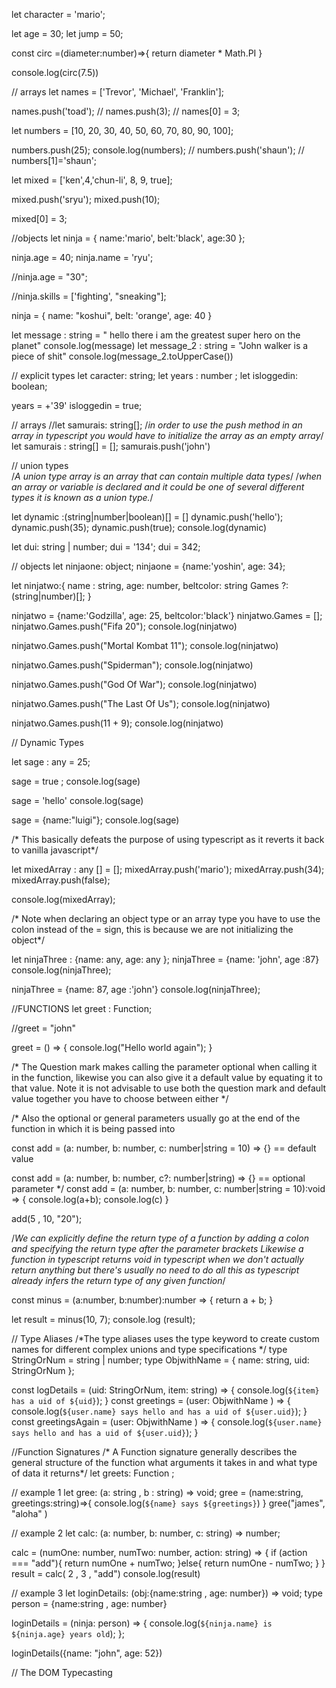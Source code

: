 let character = 'mario';

let age = 30;
let jump = 50;


const circ =(diameter:number)=>{
    return diameter * Math.PI
}

console.log(circ(7.5))

// arrays
let names = ['Trevor', 'Michael', 'Franklin'];

names.push('toad');
// names.push(3);
// names[0] = 3;


let numbers = [10, 20, 30, 40, 50, 60, 70, 80, 90, 100];

numbers.push(25);
console.log(numbers);
// numbers.push('shaun');
// numbers[1]='shaun';


let mixed = ['ken',4,'chun-li', 8, 9, true];

mixed.push('sryu');
mixed.push(10);

mixed[0] = 3;


//objects
let ninja = {
    name:'mario',
    belt:'black',
    age:30
};

ninja.age = 40;
ninja.name = 'ryu';

//ninja.age = "30";

//ninja.skills = ['fighting', "sneaking"];


ninja = {
    name: "koshui",
    belt: 'orange',
    age: 40
}

let message : string  = " hello  there i am the greatest super hero on the planet"
console.log(message)
let message_2 : string = "John walker is a piece of shit"
console.log(message_2.toUpperCase())




// explicit types
let caracter: string;
let years : number ;
let isloggedin: boolean;


years = +'39'
isloggedin = true;



// arrays 
//let samurais: string[];
/*in order to use the push method in an array in typescript you would 
have to initialize the array as an empty array*/
let samurais : string[] = [];
samurais.push('john')

// union types             
/*A union type array is an array that can contain multiple data types*/
/*when an array or variable is declared and it could be one of several different types it is known as a union type.*/


let dynamic :(string|number|boolean)[] = []
dynamic.push('hello');
dynamic.push(35);
dynamic.push(true);
console.log(dynamic)


let dui: string | number;
dui = '134';
dui = 342;


// objects
let ninjaone: object;
ninjaone = {name:'yoshin', age: 34};


let ninjatwo:{
    name : string,
    age: number,
    beltcolor: string
    Games ?:(string|number)[];
}

ninjatwo = {name:'Godzilla', age: 25, beltcolor:'black'}
ninjatwo.Games = [];
ninjatwo.Games.push("Fifa 20");
console.log(ninjatwo)


ninjatwo.Games.push("Mortal Kombat 11");
console.log(ninjatwo)

ninjatwo.Games.push("Spiderman");
console.log(ninjatwo)

ninjatwo.Games.push("God Of War");
console.log(ninjatwo)

ninjatwo.Games.push("The Last Of Us");
console.log(ninjatwo)

ninjatwo.Games.push(11 + 9);
console.log(ninjatwo)





// Dynamic Types 

let sage : any = 25;

sage = true ;
console.log(sage)

sage = 'hello'
console.log(sage)

sage = {name:"luigi"};
console.log(sage)

/* This basically defeats the purpose of using typescript as it reverts it back to vanilla javascript*/


let mixedArray : any [] = [];
mixedArray.push('mario');
mixedArray.push(34);
mixedArray.push(false);

console.log(mixedArray);

/* Note when declaring an object type or an array type you have to use the colon instead of the = sign, this is because we are not initializing the object*/


let ninjaThree : {name: any, age: any };
ninjaThree = {name: 'john', age :87}
console.log(ninjaThree);

ninjaThree = {name: 87, age :'john'}
console.log(ninjaThree);



//FUNCTIONS
let greet : Function; 

//greet = "john"

greet = () => {
    console.log("Hello world again");
}

/* 
The Question mark makes calling the parameter optional when calling it in the function, likewise you can also give 
it a default value by equating it to that value. Note it is not advisable to use both the question mark and 
default value together you have to choose between either
*/

/*
Also the optional or general parameters usually go at the end of the function in which it is being passed into

const add = (a: number, b: number, c: number|string = 10) => {} == default value

const add = (a: number, b: number, c?: number|string) => {} == optional parameter 
*/
const add = (a: number, b: number, c: number|string = 10):void => {
    console.log(a+b);
    console.log(c)
}

add(5 , 10, "20");

/*We can explicitly define the return type of a function by adding a colon and specifying the return type after the parameter brackets
Likewise a function in typescript returns void in typescript when we don't actually return anything
but there's usually no need to do all this as typescript already infers the return type of any given function*/

const minus  = (a:number, b:number):number => {
    return a + b;
}

let result = minus(10, 7);
console.log (result);


// Type Aliases 
/*The type aliases uses the type keyword to create custom names for different complex unions and type specifications */
type StringOrNum = string | number;
type ObjwithName = { name: string, uid: StringOrNum };

const logDetails = (uid: StringOrNum, item: string) => {
    console.log(`${item} has a uid of ${uid}`);
}
const greetings = (user: ObjwithName ) => {
    console.log(`${user.name} says hello and has a uid of ${user.uid}`);
}
const greetingsAgain = (user: ObjwithName ) => {
    console.log(`${user.name} says hello and has a uid of ${user.uid}`);
}


//Function Signatures 
/* A Function signature generally describes the general structure of the function what arguments it takes in and what type of data it returns*/
let greets: Function ;



// example 1
let gree: (a: string , b : string) => void;
gree = (name:string, greetings:string)=>{
    console.log(` ${name} says ${greetings} `)
}
gree("james", "aloha" )



// example 2
let calc: (a: number, b: number, c: string) => number;

calc = (numOne: number, numTwo: number, action: string) => {
    if (action === "add"){
        return numOne + numTwo;
    }else{
        return numOne - numTwo;
    }
}
result = calc( 2 , 3 , "add")
console.log(result)


// example 3
let loginDetails: (obj:{name:string , age: number}) => void;
type person = {name:string , age: number}

loginDetails = (ninja: person) => {
    console.log(`${ninja.name} is ${ninja.age} years old`);
};

loginDetails({name: "john", age: 52})



// The DOM Typecasting









